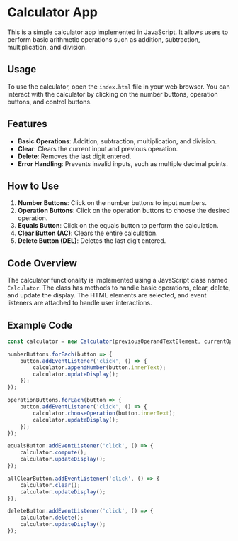 # Calculator App

This is a simple calculator app implemented in JavaScript. It allows users to perform basic arithmetic operations such as addition, subtraction, multiplication, and division.

## Usage

To use the calculator, open the `index.html` file in your web browser. You can interact with the calculator by clicking on the number buttons, operation buttons, and control buttons.

## Features

- **Basic Operations**: Addition, subtraction, multiplication, and division.
- **Clear**: Clears the current input and previous operation.
- **Delete**: Removes the last digit entered.
- **Error Handling**: Prevents invalid inputs, such as multiple decimal points.

## How to Use

1. **Number Buttons**: Click on the number buttons to input numbers.
2. **Operation Buttons**: Click on the operation buttons to choose the desired operation.
3. **Equals Button**: Click on the equals button to perform the calculation.
4. **Clear Button (AC)**: Clears the entire calculation.
5. **Delete Button (DEL)**: Deletes the last digit entered.

## Code Overview

The calculator functionality is implemented using a JavaScript class named `Calculator`. The class has methods to handle basic operations, clear, delete, and update the display. The HTML elements are selected, and event listeners are attached to handle user interactions.

## Example Code

```javascript
const calculator = new Calculator(previousOperandTextElement, currentOperandTextElement);

numberButtons.forEach(button => {
    button.addEventListener('click', () => {
        calculator.appendNumber(button.innerText);
        calculator.updateDisplay();
    });
});

operationButtons.forEach(button => {
    button.addEventListener('click', () => {
        calculator.chooseOperation(button.innerText);
        calculator.updateDisplay();
    });
});

equalsButton.addEventListener('click', () => {
    calculator.compute();
    calculator.updateDisplay();
});

allClearButton.addEventListener('click', () => {
    calculator.clear();
    calculator.updateDisplay();
});

deleteButton.addEventListener('click', () => {
    calculator.delete();
    calculator.updateDisplay();
});
